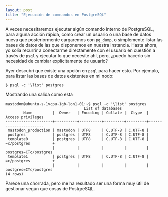 ```yaml
---
layout: post
title: "Ejecución de comnandos en PostgreSQL"
---
```


A veces necesitaremos ejecutar algún comando interno de PostgreSQL, para alguna acción rápida, como crear un usuario o una base de datos nueva que posteriormente 
cargaremos con `pg_dump`, o simplemente listar las bases de datos de las que disponemos en nuestra instancia. Hasta ahora, yo solía recurrir a conectarme directamente con el usuario
en cuestión a través de `psql` y ejecutar lo que necesite ahí, pero, ¿puedo hacerlo sin necesidad de cambiar explícitamente de usuario?

Ayer descubrí que existe una opción en `psql` para hacer esto. Por ejemplo, para listar las bases de datos existentes en mi nodo:

```shell
$ psql -c '\list' postgres
```

Mostrando una salida como esta

```
mastodon@ubuntu-s-1vcpu-1gb-lon1-01:~$ psql -c '\list' postgres
                                   List of databases
        Name         |  Owner   | Encoding | Collate |  Ctype  |   Access privileges
---------------------+----------+----------+---------+---------+-----------------------
 mastodon_production | mastodon | UTF8     | C.UTF-8 | C.UTF-8 |
 postgres            | postgres | UTF8     | C.UTF-8 | C.UTF-8 |
 template0           | postgres | UTF8     | C.UTF-8 | C.UTF-8 | =c/postgres          +
                     |          |          |         |         | postgres=CTc/postgres
 template1           | postgres | UTF8     | C.UTF-8 | C.UTF-8 | =c/postgres          +
                     |          |          |         |         | postgres=CTc/postgres
(4 rows)
```

Parece una chorrada, pero me ha resultado ser una forma muy útil de gestionar según que cosas de PostgreSQL.

